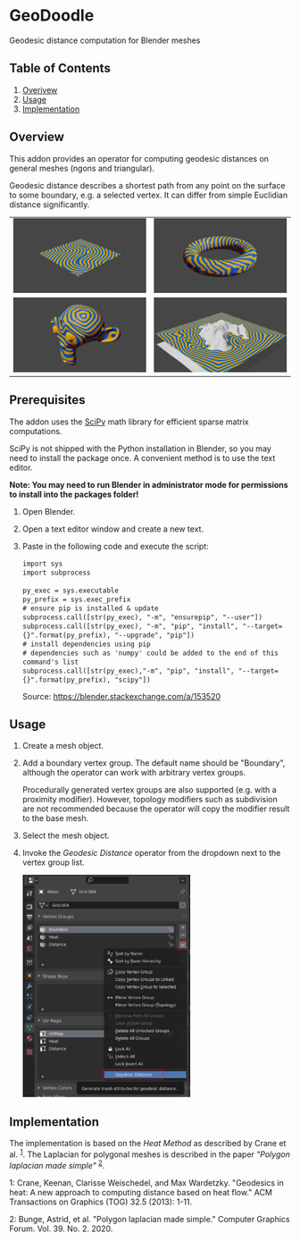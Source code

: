 # GeoDoodle

Geodesic distance computation for Blender meshes

## Table of Contents
1. [Overivew](#overview)
2. [Usage](#usage)
3. [Implementation](#implementation)

## Overview

This addon provides an operator for computing geodesic distances on general meshes (ngons and triangular).

Geodesic distance describes a shortest path from any point on the surface to some boundary, e.g. a selected vertex. It can differ from simple Euclidian distance significantly.

|||
|---|---|
| ![](images/Plane.png) | ![](images/Torus.png) |
| ![](images/Monkey.png) | ![](images/Island.png) |

## Prerequisites

The addon uses the [SciPy](https://scipy.org/) math library for efficient sparse matrix computations.

SciPy is not shipped with the Python installation in Blender, so you may need to install the package once.
A convenient method is to use the text editor.

**Note: You may need to run Blender in administrator mode for permissions to install into the packages folder!**

1. Open Blender.
1. Open a text editor window and create a new text.
1. Paste in the following code and execute the script:

   ```
   import sys
   import subprocess
   
   py_exec = sys.executable
   py_prefix = sys.exec_prefix
   # ensure pip is installed & update
   subprocess.call([str(py_exec), "-m", "ensurepip", "--user"])
   subprocess.call([str(py_exec), "-m", "pip", "install", "--target={}".format(py_prefix), "--upgrade", "pip"])
   # install dependencies using pip
   # dependencies such as 'numpy' could be added to the end of this command's list
   subprocess.call([str(py_exec),"-m", "pip", "install", "--target={}".format(py_prefix), "scipy"])
   ```

   Source: https://blender.stackexchange.com/a/153520

## Usage

1. Create a mesh object.
2. Add a boundary vertex group. The default name should be "Boundary", although the operator can work with arbitrary vertex groups.

   Procedurally generated vertex groups are also supported (e.g. with a proximity modifier). However, topology modifiers such as subdivision are not recommended because the operator will copy the modifier result to the base mesh.

3. Select the mesh object.
4. Invoke the _Geodesic Distance_ operator from the dropdown next to the vertex group list.

   <img src="images/OperatorMenu.png" width="300">

## Implementation

The implementation is based on the _Heat Method_ as described by Crane et al. <sup>[1](#CWW13)</sup>. The Laplacian for polygonal meshes is described in the paper _"Polygon laplacian made simple"_ <sup>[2](#BHKB20)</sup>.

<a id="CWW13">1</a>: Crane, Keenan, Clarisse Weischedel, and Max Wardetzky. "Geodesics in heat: A new approach to computing distance based on heat flow." ACM Transactions on Graphics (TOG) 32.5 (2013): 1-11.

<a id="BHKB20">2</a>: Bunge, Astrid, et al. "Polygon laplacian made simple." Computer Graphics Forum. Vol. 39. No. 2. 2020.